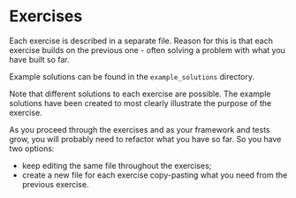 # Exercises

Each exercise is described in a separate file. Reason for this is that each exercise builds on
the previous one - often solving a problem with what you have built so far.  

Example solutions can be found in the `example_solutions` directory.  

Note that different solutions to each exercise are possible. The example solutions have been created
to most clearly illustrate the purpose of the exercise.  

As you proceed through the exercises and as your framework and tests grow, you will probably
need to refactor what you have so far. So you have two options:
- keep editing the same file throughout the exercises;
- create a new file for each exercise copy-pasting what you need from the previous exercise.
